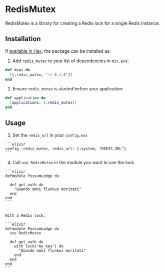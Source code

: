 # RedisMutex

RedisMutex is a library for creating a Redis lock for a single Redis instance.

## Installation

If [available in Hex](https://hex.pm/docs/publish), the package can be installed as:

1. Add `redis_mutex` to your list of dependencies in `mix.exs`:

  ```elixir
  def deps do
    [{:redis_mutex, "~> 0.1.0"}]
  end
  ```

2. Ensure `redis_mutex` is started before your application:

  ```elixir
  def application do
    [applications: [:redis_mutex]]
  end
  ```


## Usage

  3. Set the `redis_url` in your `config.exs`

    ```elixir
    config :redis_mutex, redis_url: {:system, "REDIS_URL"}
    ```

  4. Call `use RedisMutex` in the module you want to use the lock.

    ```elixir
    defmodule PossumLodge do

      def get_oath do
        "Quando omni flunkus moritati"
      end
    end
    ```


    With a Redis lock:

    ```elixir
    defmodule PossumLodge do
      use RedisMutex

      def get_oath do
        with_lock("my_key") do
          "Quando omni flunkus moritati"
        end
      end
    end
    ```
